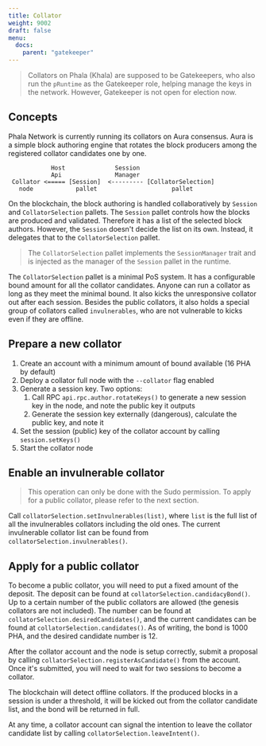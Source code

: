 ```yaml
---
title: Collator
weight: 9002
draft: false
menu:
  docs:
    parent: "gatekeeper"
---
```


> Collators on Phala (Khala) are supposed to be Gatekeepers, who also run the `pRuntime` as the Gatekeeper role, helping manage the keys in the network. However, Gatekeeper is not open for election now.

## Concepts

Phala Network is currently running its collators on Aura consensus. Aura is a simple block authoring engine that rotates the block producers among the registered collator candidates one by one.

```
            Host              Session
            Api               Manager
 Collator <===== [Session]  <--------- [CollatorSelection]
   node            pallet                     pallet
```

On the blockchain, the block authoring is handled collaboratively by `Session` and `CollatorSelection` pallets. The `Session` pallet controls how the blocks are produced and validated. Therefore it has a list of the selected block authors. However, the `Session` doesn't decide the list on its own. Instead, it delegates that to the `CollatorSelection` pallet.

> The `CollatorSelection` pallet implements the `SessionManager` trait and is injected as the manager of the `Session` pallet in the runtime.

The `CollatorSelection` pallet is a minimal PoS system. It has a configurable bound amount for all the collator candidates. Anyone can run a collator as long as they meet the minimal bound. It also kicks the unresponsive collator out after each session. Besides the public collators, it also holds a special group of collators called `invulnerables`, who are not vulnerable to kicks even if they are offline.

## Prepare a new collator

1. Create an account with a minimum amount of bound available (16 PHA by default)
2. Deploy a collator full node with the `--collator` flag enabled
3. Generate a session key. Two options:
    1. Call RPC `api.rpc.author.rotateKeys()` to generate a new session key in the node, and note the public key it outputs
    2. Generate the session key externally (dangerous), calculate the public key, and note it
4. Set the session (public) key of the collator account by calling `session.setKeys()`
5. Start the collator node

## Enable an invulnerable collator

> This operation can only be done with the Sudo permission. To apply for a public collator, please refer to the next section.

Call `collatorSelection.setInvulnerables(list)`, where `list` is the full list of all the invulnerables collators including the old ones. The current invulnerable collator list can be found from `collatorSelection.invulnerables()`.

## Apply for a public collator

To become a public collator, you will need to put a fixed amount of the deposit. The deposit can be found at `collatorSelection.candidacyBond()`. Up to a certain number of the public collators are allowed (the genesis collators are not included). The number can be found at `collatorSelection.desiredCandidates()`, and the current candidates can be found at `collatorSelection.candidates()`.  As of writing, the bond is 1000 PHA, and the desired candidate number is 12.

After the collator account and the node is setup correctly, submit a proposal by calling `collatorSelection.registerAsCandidate()` from the account. Once it's submitted, you will need to wait for two sessions to become a collator.

The blockchain will detect offline collators. If the produced blocks in a session is under a threshold, it will be kicked out from the collator candidate list, and the bond will be returned in full.

At any time, a collator account can signal the intention to leave the collator candidate list by calling `collatorSelection.leaveIntent()`.

